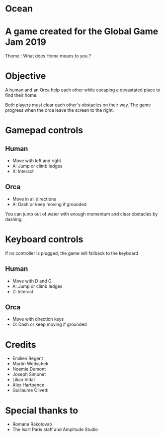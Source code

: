 Ocean
=====

# A game created for the Global Game Jam 2019

Theme : What does Home means to you ?

# Objective

A human and an Orca help each other while escaping a devastated place to find their home.

Both players must clear each other's obstacles on their way. The game progress when the orca leave the screen to the right.

# Gamepad controls

## Human
* Move with left and right
* A: Jump or climb ledges
* X: Interact

## Orca
* Move in all directions
* A: Dash or keep moving if grounded

You can jump out of water with enough momentum and clear obstacles by dashing.

# Keyboard controls

If no controller is plugged, the game will fallback to the keyboard

## Human
* Move with D and G
* A: Jump or climb ledges
* Z: Interact

## Orca
* Move with direction keys
* O: Dash or keep moving if grounded

# Credits
* Emilien Regent 
* Martin Wetischek
* Noemie Dumont
* Joseph Simonet
* Lilian Vidal
* Alex Hartpence
* Guillaume Olivetti

# Special thanks to
* Romane Rakotovao
* The Isart Paris staff and Amplitude Studio
